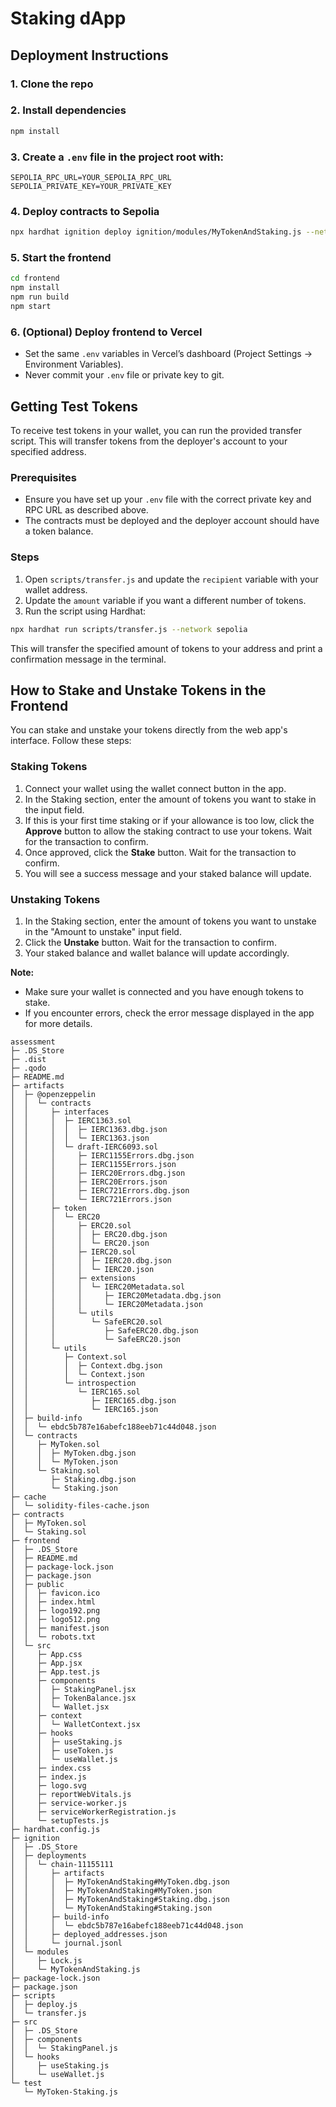 # Staking dApp

## Deployment Instructions

### 1. Clone the repo

### 2. Install dependencies
```bash
npm install
```

### 3. Create a `.env` file in the project root with:
```
SEPOLIA_RPC_URL=YOUR_SEPOLIA_RPC_URL
SEPOLIA_PRIVATE_KEY=YOUR_PRIVATE_KEY
```

### 4. Deploy contracts to Sepolia
```bash
npx hardhat ignition deploy ignition/modules/MyTokenAndStaking.js --network sepolia
```

### 5. Start the frontend
```bash
cd frontend
npm install
npm run build
npm start
```

### 6. (Optional) Deploy frontend to Vercel
- Set the same `.env` variables in Vercel’s dashboard (Project Settings → Environment Variables).
- Never commit your `.env` file or private key to git.

## Getting Test Tokens

To receive test tokens in your wallet, you can run the provided transfer script. This will transfer tokens from the deployer's account to your specified address.

### Prerequisites
- Ensure you have set up your `.env` file with the correct private key and RPC URL as described above.
- The contracts must be deployed and the deployer account should have a token balance.

### Steps
1. Open `scripts/transfer.js` and update the `recipient` variable with your wallet address.
2.  Update the `amount` variable if you want a different number of tokens.
3. Run the script using Hardhat:

```bash
npx hardhat run scripts/transfer.js --network sepolia
```

This will transfer the specified amount of tokens to your address and print a confirmation message in the terminal.

## How to Stake and Unstake Tokens in the Frontend

You can stake and unstake your tokens directly from the web app's interface. Follow these steps:

### Staking Tokens
1. Connect your wallet using the wallet connect button in the app.
2. In the Staking section, enter the amount of tokens you want to stake in the input field.
3. If this is your first time staking or if your allowance is too low, click the **Approve** button to allow the staking contract to use your tokens. Wait for the transaction to confirm.
4. Once approved, click the **Stake** button. Wait for the transaction to confirm.
5. You will see a success message and your staked balance will update.

### Unstaking Tokens
1. In the Staking section, enter the amount of tokens you want to unstake in the "Amount to unstake" input field.
2. Click the **Unstake** button. Wait for the transaction to confirm.
3. Your staked balance and wallet balance will update accordingly.

**Note:**
- Make sure your wallet is connected and you have enough tokens to stake.
- If you encounter errors, check the error message displayed in the app for more details.

```
assessment
├─ .DS_Store
├─ .dist
├─ .qodo
├─ README.md
├─ artifacts
│  ├─ @openzeppelin
│  │  └─ contracts
│  │     ├─ interfaces
│  │     │  ├─ IERC1363.sol
│  │     │  │  ├─ IERC1363.dbg.json
│  │     │  │  └─ IERC1363.json
│  │     │  └─ draft-IERC6093.sol
│  │     │     ├─ IERC1155Errors.dbg.json
│  │     │     ├─ IERC1155Errors.json
│  │     │     ├─ IERC20Errors.dbg.json
│  │     │     ├─ IERC20Errors.json
│  │     │     ├─ IERC721Errors.dbg.json
│  │     │     └─ IERC721Errors.json
│  │     ├─ token
│  │     │  └─ ERC20
│  │     │     ├─ ERC20.sol
│  │     │     │  ├─ ERC20.dbg.json
│  │     │     │  └─ ERC20.json
│  │     │     ├─ IERC20.sol
│  │     │     │  ├─ IERC20.dbg.json
│  │     │     │  └─ IERC20.json
│  │     │     ├─ extensions
│  │     │     │  └─ IERC20Metadata.sol
│  │     │     │     ├─ IERC20Metadata.dbg.json
│  │     │     │     └─ IERC20Metadata.json
│  │     │     └─ utils
│  │     │        └─ SafeERC20.sol
│  │     │           ├─ SafeERC20.dbg.json
│  │     │           └─ SafeERC20.json
│  │     └─ utils
│  │        ├─ Context.sol
│  │        │  ├─ Context.dbg.json
│  │        │  └─ Context.json
│  │        └─ introspection
│  │           └─ IERC165.sol
│  │              ├─ IERC165.dbg.json
│  │              └─ IERC165.json
│  ├─ build-info
│  │  └─ ebdc5b787e16abefc188eeb71c44d048.json
│  └─ contracts
│     ├─ MyToken.sol
│     │  ├─ MyToken.dbg.json
│     │  └─ MyToken.json
│     └─ Staking.sol
│        ├─ Staking.dbg.json
│        └─ Staking.json
├─ cache
│  └─ solidity-files-cache.json
├─ contracts
│  ├─ MyToken.sol
│  └─ Staking.sol
├─ frontend
│  ├─ .DS_Store
│  ├─ README.md
│  ├─ package-lock.json
│  ├─ package.json
│  ├─ public
│  │  ├─ favicon.ico
│  │  ├─ index.html
│  │  ├─ logo192.png
│  │  ├─ logo512.png
│  │  ├─ manifest.json
│  │  └─ robots.txt
│  └─ src
│     ├─ App.css
│     ├─ App.jsx
│     ├─ App.test.js
│     ├─ components
│     │  ├─ StakingPanel.jsx
│     │  ├─ TokenBalance.jsx
│     │  └─ Wallet.jsx
│     ├─ context
│     │  └─ WalletContext.jsx
│     ├─ hooks
│     │  ├─ useStaking.js
│     │  ├─ useToken.js
│     │  └─ useWallet.js
│     ├─ index.css
│     ├─ index.js
│     ├─ logo.svg
│     ├─ reportWebVitals.js
│     ├─ service-worker.js
│     ├─ serviceWorkerRegistration.js
│     └─ setupTests.js
├─ hardhat.config.js
├─ ignition
│  ├─ .DS_Store
│  ├─ deployments
│  │  └─ chain-11155111
│  │     ├─ artifacts
│  │     │  ├─ MyTokenAndStaking#MyToken.dbg.json
│  │     │  ├─ MyTokenAndStaking#MyToken.json
│  │     │  ├─ MyTokenAndStaking#Staking.dbg.json
│  │     │  └─ MyTokenAndStaking#Staking.json
│  │     ├─ build-info
│  │     │  └─ ebdc5b787e16abefc188eeb71c44d048.json
│  │     ├─ deployed_addresses.json
│  │     └─ journal.jsonl
│  └─ modules
│     ├─ Lock.js
│     └─ MyTokenAndStaking.js
├─ package-lock.json
├─ package.json
├─ scripts
│  ├─ deploy.js
│  └─ transfer.js
├─ src
│  ├─ .DS_Store
│  ├─ components
│  │  └─ StakingPanel.js
│  └─ hooks
│     ├─ useStaking.js
│     └─ useWallet.js
└─ test
   └─ MyToken-Staking.js
